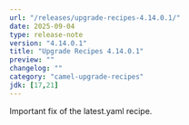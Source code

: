 ```yaml
---
url: "/releases/upgrade-recipes-4.14.0.1/"
date: 2025-09-04
type: release-note
version: "4.14.0.1"
title: "Upgrade Recipes 4.14.0.1"
preview: ""
changelog: ""
category: "camel-upgrade-recipes"
jdk: [17,21]
---
```


Important fix of the latest.yaml recipe.
